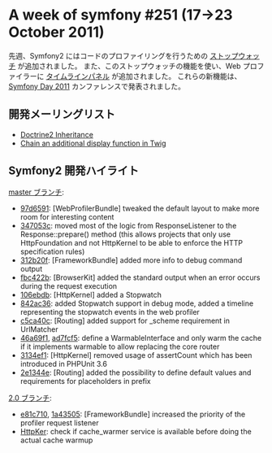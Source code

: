 A week of symfony #251 (17->23 October 2011)
============================================

先週、Symfony2 にはコードのプロファイリングを行うための [ストップウォッチ](https://github.com/symfony/symfony/commit/106ebdbe184b0cd9ff8f3a12232cf242b0696f58) が追加されました。
また、このストップウォッチの機能を使い、Web プロファイラーに [タイムラインパネル](https://github.com/symfony/symfony/commit/842ac36f339a65e3e31fd345a01ba4002a7430ae) が追加されました。
これらの新機能は、[Symfony Day 2011](http://www.symfonyday.com/en/) カンファレンスで発表されました。
 
開発メーリングリスト
--------------------

  * [Doctrine2 Inheritance](https://groups.google.com/forum/#!topic/symfony-devs/kJwLcRhrtmM)
  * [Chain an additional display function in Twig](https://groups.google.com/forum/#!topic/symfony-devs/GrYkFF7eo9s)

Symfony2 開発ハイライト
-----------------------

[master ブランチ](http://github.com/symfony/symfony/commits/master):

  * [97d6591](http://github.com/symfony/symfony/commit/97d6591985cb1c427b55cabb15664a882c55f532 "97d6591985cb1c427b55cabb15664a882c55f532 commit on github"): \[WebProfilerBundle\] tweaked the default layout to make more room for interesting content
  * [347053c](http://github.com/symfony/symfony/commit/347053c363aac66e79e91a3c0a205e417521c153 "347053c363aac66e79e91a3c0a205e417521c153 commit on github"): moved most of the logic from ResponseListener to the Response::prepare() method (this allows projects that only use HttpFoundation and not HttpKernel to be able to enforce the HTTP specification rules)
  * [312b20f](http://github.com/symfony/symfony/commit/312b20f94b5a2fed200908c5d41eb97917a8ba52 "312b20f94b5a2fed200908c5d41eb97917a8ba52 commit on github"): \[FrameworkBundle\] added more info to debug command output
  * [fbc422b](http://github.com/symfony/symfony/commit/fbc422b978cc2b5840c3452d21e62b1044f6e03d "fbc422b978cc2b5840c3452d21e62b1044f6e03d commit on github"): \[BrowserKit\] added the standard output when an error occurs during the request execution
  * [106ebdb](http://github.com/symfony/symfony/commit/106ebdbe184b0cd9ff8f3a12232cf242b0696f58 "106ebdbe184b0cd9ff8f3a12232cf242b0696f58 commit on github"): \[HttpKernel\] added a Stopwatch
  * [842ac36](http://github.com/symfony/symfony/commit/842ac36f339a65e3e31fd345a01ba4002a7430ae "842ac36f339a65e3e31fd345a01ba4002a7430ae commit on github"): added Stopwatch support in debug mode, added a timeline representing the stopwatch events in the web profiler
  * [c5ca40c](http://github.com/symfony/symfony/commit/c5ca40c711511c245039c4a4cafb204c4ccd46bf "c5ca40c711511c245039c4a4cafb204c4ccd46bf commit on github"): \[Routing\] added support for _scheme requirement in UrlMatcher
  * [46a69f1](http://github.com/symfony/symfony/commit/46a69f1ca004f712d39478d9c23076e03b781e88 "46a69f1ca004f712d39478d9c23076e03b781e88 commit on github"), [ad7fcf5](http://github.com/symfony/symfony/commit/ad7fcf5206cc4f1f98effcb4feaf1cc18c8f23f2 "ad7fcf5206cc4f1f98effcb4feaf1cc18c8f23f2 commit on github"): define a WarmableInterface and only warm the cache if it implements warmable to allow replacing the core router
  * [3134ef1](http://github.com/symfony/symfony/commit/3134ef132a00267a6aded6f3b0075ec2d40e51e0 "3134ef132a00267a6aded6f3b0075ec2d40e51e0 commit on github"): \[HttpKernel\] removed usage of assertCount which has been introduced in PHPUnit 3.6
  * [2e1344e](http://github.com/symfony/symfony/commit/2e1344eb7ef1e4a6c5cc21e098fd2a6404f2b289 "2e1344eb7ef1e4a6c5cc21e098fd2a6404f2b289 commit on github"): \[Routing\] added the possibility to define default values and requirements for placeholders in prefix

[2.0 ブランチ](http://github.com/symfony/symfony/commits/2.0):

  * [e81c710](http://github.com/symfony/symfony/commit/e81c71078464d32a4537cc8dcbec6db29d44c447 "e81c71078464d32a4537cc8dcbec6db29d44c447 commit on github"), [1a43505](http://github.com/symfony/symfony/commit/1a43505a3e690394bef2ecdf75c5ce194f687a7e "1a43505a3e690394bef2ecdf75c5ce194f687a7e commit on github"): \[FrameworkBundle\] increased the priority of the profiler request listener
  * [HttpKer](http://github.com/symfony/symfony/commit/HttpKernel "HttpKernel commit on github"): check if cache_warmer service is available before doing the actual cache warmup


